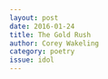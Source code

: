 ```yaml
---
layout: post 
date: 2016-01-24
title: The Gold Rush
author: Corey Wakeling
category: poetry
issue: idol
---
```

